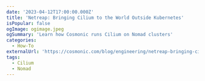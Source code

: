 ```yaml
---
date: '2023-04-12T17:00:00.000Z'
title: 'Netreap: Bringing Cilium to the World Outside Kubernetes'
isPopular: false
ogImage: ogimage.jpeg
ogSummary: 'Learn how Cosmonic runs Cilium on Nomad clusters'
categories:
  - How-To
externalUrl: 'https://cosmonic.com/blog/engineering/netreap-bringing-cilium-to-the-world-outside-kubernetes'
tags:
  - Cilium
  - Nomad
---
```

